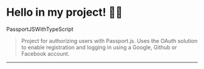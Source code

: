 # Hello in my project! 👋👋
PassportJSWithTypeScript
> Project for authorizing users with Passport.js. Uses the OAuth solution to enable registration and logging in using a Google, Github or Facebook account.
<hr>



